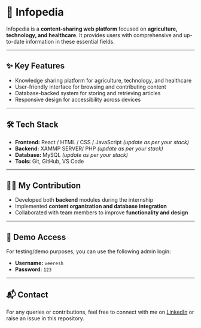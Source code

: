 # 📌 Infopedia  

Infopedia is a **content-sharing web platform** focused on **agriculture, technology, and healthcare**. It provides users with comprehensive and up-to-date information in these essential fields.  

---

## ✨ Key Features  
- Knowledge sharing platform for agriculture, technology, and healthcare  
- User-friendly interface for browsing and contributing content  
- Database-backed system for storing and retrieving articles  
- Responsive design for accessibility across devices  

---

## 🛠️ Tech Stack  
- **Frontend:** React / HTML / CSS / JavaScript *(update as per your stack)*  
- **Backend:** XAMMP SERVER/ PHP *(update as per your stack)*  
- **Database:** MySQL *(update as per your stack)*  
- **Tools:** Git, GitHub, VS Code  

---

## 👨‍💻 My Contribution  
- Developed both **backend** modules during the internship  
- Implemented **content organization and database integration**  
- Collaborated with team members to improve **functionality and design**  

---

## 🔑 Demo Access  
For testing/demo purposes, you can use the following admin login:  

- **Username:** `veeresh`  
- **Password:** `123`  

---

## 📬 Contact  
For any queries or contributions, feel free to connect with me on [LinkedIn](your-linkedin-url) or raise an issue in this repository.  

